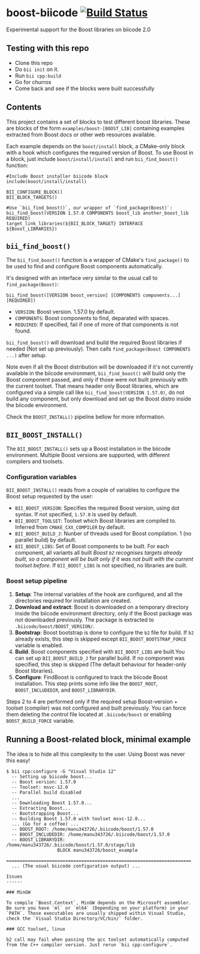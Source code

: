 boost-biicode [![Build Status](https://travis-ci.org/Manu343726/boost-biicode.svg?branch=master)](https://travis-ci.org/Manu343726/boost-biicode)
=============

Experimental support for the Boost libraries on biicode 2.0

Testing with this repo
----------------------

 - Clone this repo
 - Do `bii init` on it.
 - Run `bii cpp:build`
 - Go for churros
 - Come back and see if the blocks were built successfully

Contents
--------

This project contains a set of blocks to test different boost libraries. These are blocks of the form `examples/boost-[BOOST_LIB]` containing examples extracted from Boost docs or other web resources available.

Each example depends on the `boost/install` block, a CMake-only block with a hook which configures the required version of Boost. To use Boost in a block, just include `boost/install/install` and run `bii_find_boost()` function:

    #Include Boost installer biicode block
    include(boost/install/install)
    
    BII_CONFIGURE_BLOCK()
    BII_BLOCK_TARGETS()
    
    #Use `bii_find_boost()`, our wrapper of `find_package(Boost)`:
    bii_find_boost(VERSION 1.57.0 COMPONENTS boost_lib another_boost_lib REQUIRED)
    target_link_libraries(${BII_BLOCK_TARGET} INTERFACE ${Boost_LIBRARIES})

`bii_find_boost()`
------------------

The `bii_find_boost()` function is a wrapper of CMake's `find_package()` to be used to find and configure Boost components automatically.  

It's designed with an interface very similar to the usual call to `find_package(Boost)`:

    bii_find_boost([VERSION boost_version] [COMPONENTS components...] [REQUIRED])

 - `VERSION`: Boost version. 1.57.0 by default.
 - `COMPONENTS`: Boost components to find, deparated with spaces.
 - `REQUIRED`: If specified, fail if one of more of that components is not found.

`bii_find_boost()` will download and build the required Boost libraries if needed (Not set up previously). Then calls `find_package(Boost COMPONENTS ...)` after setup.

Note even if all the Boost distribution will be downloaded if it's not currently available in the biicode environment, `bii_find_boost()` will build only the Boost component passed, and only if those were not built previously with the current toolset. That means header only Boost libraries, which are configured via a simple call like `bii_find_boost(VERSION 1.57.0)`, do not build any component, but only download and set up the Boost distro inside the biicode environment.

Check the `BOOST_INSTALL()` pipeline bellow for more information.

`BII_BOOST_INSTALL()`
---------------------

The `BII_BOOST_INSTALL()` sets up a Boost installation in the biicode environment. Multiple Boost versions are supported, with different compilers and toolsets.

### Configuration variables

`BII_BOOST_INSTALL()` reads from a couple of variables to configure the Boost setup requested by the user:

- `BII_BOOST_VERSION`: Specifies the required Boost version, using dot syntax. If not specified, `1.57.0` is used by default.
- `BII_BOOST_TOOLSET`: Toolset which Boost libraries are compiled to. Inferred from `CMAKE_CXX_COMPILER` by default.
- `BII_BOOST_BUILD_J`: Nunber of threads used for Boost compilation. 1 (no parallel build) by default.
- `BII_BOOST_LIBS`: Set of Boost components to be built. For each component, all variants all built *Boost `b2` recognises targets already built, so a component will be built only if it was not built with the current toolset before*. If `BII_BOOST_LIBS`  is not specified, no libraries are built.

### Boost setup pipeline

1. **Setup**: The internal variables of the hook are configured, and all the directories required for installation are created.
2. **Download and extract**: Boost is downloaded on a temporary directory inside the biicode environment directory, only if the Boost package was not downloaded previously. The package is extracted to `.biicode/boost/BOOST_VERSION/`.
3. **Bootstrap**: Boost bootstrap is done to configure the `b2` file for build. If `b2` already exists, this step is skipped except `BII_BOOST_BOOTSTRAP_FORCE` variable is enabled.
4. **Build**: Boost components specified with `BII_BOOST_LIBS` are built.You can set up `BII_BOOST_BUILD_J` for parallel build. If no component was specified, this step is skipped (The default behaviour for header-only Boost libraries).
5. **Configure**: FindBoost is configured to track the biicode Boost installation. This step prints some info like the `BOOST_ROOT`, `BOOST_INCLUDEDIR`, and `BOOST_LIBRARYDIR`.

Steps 2 to 4 are performed only if the required setup Boost-version + toolset (compiler) was not configured and built previously. You can force them deleting the control file located at `.biicode/boost` or enabling `BOOST_BUILD_FORCE` variable.

Running a Boost-related block, minimal example
----------------------------------------------

The idea is to hide all this complexity to the user. Using Boost was never this easy!

```
$ bii cpp:configure -G "Visual Studio 12"
  -- Setting up biicode boost...
  -- Boost version: 1.57.0
  -- Toolset: msvc-12.0
  -- Parallel build disabled
  ...
  -- Downloading Boost 1.57.0...
  -- Extracting Boost...
  -- Bootstrapping Boost...
  -- Building Boost 1.57.0 with toolset msvc-12.0...
  ... (Go for a coffee) ...
  -- BOOST_ROOT: /home/manu343726/.biicode/boost/1.57.0
  -- BOOST_INCLUDEDIR: /home/manu343726/.biicode/boost/1.57.0
  -- BOOST_LIBRARYDIR: /home/manu343726/.biicode/boost/1.57.0/stage/lib
                   BLOCK manu343726/boost_example
  =====================================================================
  ... (The usual biicode configuration output) ...
 
Issues
------

### MinGW

To compile `Boost.Context`, MinGW depends on the Microsoft assembler. Be sure you have `ml` or `ml64` (Depending on your platform) in your `PATH`. Those executables are usually shipped within Visual Studio, check the `Visual Studio Directory/VC/bin/` folder.

### GCC toolset, linux

b2 call may fail when passing the gcc toolset automatically computed from the C++ compiler version. Just rerun `bii cpp:configure`.
